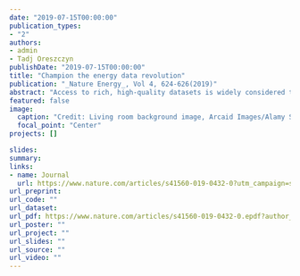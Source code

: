 ```yaml
---
date: "2019-07-15T00:00:00"
publication_types:
- "2"
authors:
- admin
- Tadj Oreszczyn
publishDate: "2019-07-15T00:00:00"
title: "Champion the energy data revolution"
publication: "_Nature Energy_, Vol 4, 624-626(2019)"
abstract: "Access to rich, high-quality datasets is widely considered to be vital for energy research and public policy. While smart metering has the potential to revolutionize access to energy consumption data, coordinated efforts are needed from government, funding bodies and researchers to overcome the barriers to data access."
featured: false
image: 
  caption: "Credit: Living room background image, Arcaid Images/Alamy Stock Photo; meter and hand image, MartinPrescott/E+/Getty"
  focal_point: "Center"
projects: []

slides: 
summary: 
links:
- name: Journal
  url: https://www.nature.com/articles/s41560-019-0432-0?utm_campaign=socialtraffic&utm_medium=social&utm_source=NEtwitter
url_preprint: 
url_code: ""
url_dataset: 
url_pdf: https://www.nature.com/articles/s41560-019-0432-0.epdf?author_access_token=hyasCBoVX2diXUDtsDou0dRgN0jAjWel9jnR3ZoTv0OsSpshs5X8k_NC9YWDW21GpMJwLvlgkjUBiOkfFcskZiNAoNG2Za1IK32oT8jQJ3l8sXtuCC3aQKxWNnHXyY331slAQIoeLoC1ClRRuZcRSg%3D%3D 
url_poster: ""
url_project: ""
url_slides: ""
url_source: ""
url_video: ""
---
```

